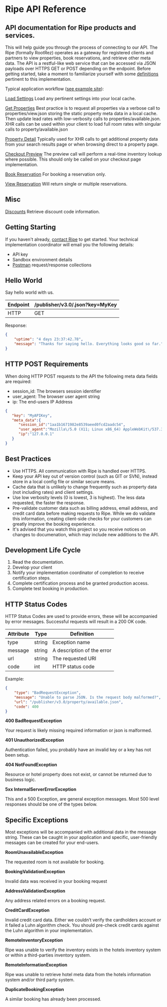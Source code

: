 # Ripe API Reference

## API documentation for Ripe products and services. 


 This will help guide you through the process of connecting to our API. The Ripe (formally RootRez) operates as a gateway for registered clients and partners to view properties, book reservations, and retrieve other meta data. The API is a restful-like web service that can be accessed via JSON payloads over HTTPS GET or POST depending on the endpoint. Before getting started, take a moment to familiarize yourself with some [definitions](https://github.com/rootrezdev/publisher-api-docs/wiki/Definitions) pertinent to this implementation.


Typical application workflow ([see example site](https://lodging.bookwesteros.com)):

[Load Settings](settings.md) Load any pertinent settings into your local cache.

[Get Properties](properties.md) Best practice is to request all properties via a verbose call to properties/view.json storing the static property meta data in a local cache. Then update lead rates with low-verbosity calls to properties/available.json. XHR calls can be used within your client to load full room rates with singular calls to property/available.json

[Property Detail](property.md) Typically used for XHR calls to get additional property data from your search results page or when browsing direct to a property page.

[Checkout Preview](book.md#preview) The preview call will perform a real-time inventory lookup where possible. This should only be called on your checkout page implementation.


[Book Reservation](book.md#book) For booking a reservation only.

[View Reservation](reservation.md) Will return single or multiple reservations.

## Misc

[Discounts](discounts.md) Retrieve discount code information.

## Getting Starting

If you haven't already, [contact Ripe](https://www.bookripe.com) to get started. Your technical implementation coordinator will email you the following details:

- API key
- Sandbox environment details
- [Postman](https://www.getpostman.com/) request/response collections

## Hello World 

Say hello world with us.

|  Endpoint | /publisher/v3.0/.json?key=MyKey |
| ------------- | ------------- |
| HTTP  | GET  |


Response:

```json
{
    "uptime": "4 days 23:37:42.78",
    "message": "Thanks for saying hello. Everything looks good so far."
}
```

## HTTP POST Requirements

When doing HTTP POST requests to the API the following meta data fields are required: 
 * session_id: The browsers session identifier
 * user_agent: The browser user agent string
 * ip: The end-users IP Address

```json
{
   "key": "MyAPIKey",
   "meta_data":{
      "session_id":"1aa1b1671982e8539aeed0fcd2aadc54",
      "user_agent":"Mozilla\/5.0 (X11; Linux x86_64) AppleWebKit\/537.36 (KHTML, like Gecko) Chrome\/63.0.3239.132 Safari\/537.36",
      "ip":"127.0.0.1"
   }
}
```

## Best Practices

* Use HTTPS. All communication with Ripe is handled over HTTPS.
* Keep your API key out of version control (such as GIT or SVN), instead store in a local config file or similar secure means.
* Cache data that is unlikely to change frequently such as property data (not including rates) and client settings.
* Use low verbosity levels (0 is lowest, 3 is highest). The less data requested, the faster 
the response.
* Pre-validate customer data such as billing address, email address, and credit card data before making requests to Ripe. While we do validate this information, creating client-side checks for your customers can greatly improve the booking experience.
* It's advised that you watch this project so you receive notices on changes to documenation, which may include new additions to the API.

## Development Life Cycle

1. Read the documentation.
2. Develop your client
3. Notify your implementation coordinator of completion to receive certification steps.
4. Complete certification process and be granted production access.
5. Complete test booking in production.

## HTTP Status Codes

HTTP Status Codes are used to provide errors, these will be accompanied by error messages. 
Successful requests will result in a 200 OK code. 

|  Attribute | Type | Definition |
| ------------- | ------------- | ------------- |
| type  | string | Exception name |
| message | string |  A description of the error |
| url  | string |  The requested URI |
| code  | int |  HTTP status code |

Example:

```json
{
    "type": "BadRequestException",
    "message": "Unable to parse JSON. Is the request body malformed?",
    "url": "/publisher/v3.0/property/available.json",
    "code": 400
}
```

**400 BadRequestException**

Your request is likely missing required information or json is malformed.

**401 UnauthorizedException**

Authentication failed, you probably have an invalid key or a key has not been setup.

**404 NotFoundException**

Resource or hotel property does not exist, or cannot be returned due to business logic.

**5xx InternalServerErrorException**

This and a 500 Exception, are general exception messages. Most 500 level responses should be one of the types below.

## Specific Exceptions

Most exceptions will be accompanied with additional data in the message string. These can be caught in your application and specific, user-friendly messages can be created for your end-users.

**RoomUnavailableException**

The requested room is not available for booking.

**BookingValidationException**

Invalid data was received in your booking request

**AddressValidationException**

Any address related errors on a booking request.

**CreditCardException**

Invalid credit card data. Either we couldn’t verify the cardholders account or it failed a Luhn algorithm check. 
You should pre-check credit cards against the Luhn algorithm in your implementation.

**RemoteInventoryException**

Ripe was unable to verify the inventory exists in the hotels inventory system or within a third-parties inventory system.

**RemoteInformationException**

Ripe was unable to retrieve hotel meta data from the hotels information system and/or 
third party system.

**DuplicateBookingException**

A similar booking has already been processed.
